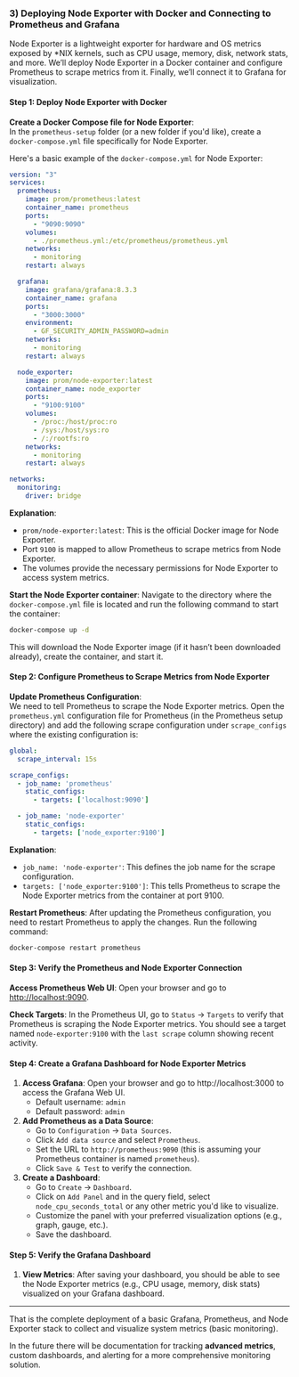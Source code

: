 ### 3) Deploying Node Exporter with Docker and Connecting to Prometheus and Grafana

Node Exporter is a lightweight exporter for hardware and OS metrics exposed by *NIX kernels, such as CPU usage, memory, disk, network stats, and more. We’ll deploy Node Exporter in a Docker container and configure Prometheus to scrape metrics from it. Finally, we’ll connect it to Grafana for visualization.

#### Step 1: Deploy Node Exporter with Docker

**Create a Docker Compose file for Node Exporter**:  
In the `prometheus-setup` folder (or a new folder if you'd like), create a `docker-compose.yml` file specifically for Node Exporter.

Here's a basic example of the `docker-compose.yml` for Node Exporter:
```yaml
version: "3"
services:
  prometheus:
    image: prom/prometheus:latest
    container_name: prometheus
    ports:
      - "9090:9090"
    volumes:
      - ./prometheus.yml:/etc/prometheus/prometheus.yml
    networks:
      - monitoring
    restart: always

  grafana:
    image: grafana/grafana:8.3.3
    container_name: grafana
    ports:
      - "3000:3000"
    environment:
      - GF_SECURITY_ADMIN_PASSWORD=admin
    networks:
      - monitoring
    restart: always

  node_exporter:
    image: prom/node-exporter:latest
    container_name: node_exporter
    ports:
      - "9100:9100"
    volumes:
      - /proc:/host/proc:ro
      - /sys:/host/sys:ro
      - /:/rootfs:ro
    networks:
      - monitoring
    restart: always

networks:
  monitoring:
    driver: bridge

```

**Explanation**:
- `prom/node-exporter:latest`: This is the official Docker image for Node Exporter.
- Port `9100` is mapped to allow Prometheus to scrape metrics from Node Exporter.
- The volumes provide the necessary permissions for Node Exporter to access system metrics.

**Start the Node Exporter container**: Navigate to the directory where the `docker-compose.yml` file is located and run the following command to start the container:
```bash
docker-compose up -d
```
 
This will download the Node Exporter image (if it hasn’t been downloaded already), create the container, and start it.

#### Step 2: Configure Prometheus to Scrape Metrics from Node Exporter

**Update Prometheus Configuration**:  
We need to tell Prometheus to scrape the Node Exporter metrics. Open the `prometheus.yml` configuration file for Prometheus (in the Prometheus setup directory) and add the following scrape configuration under `scrape_configs` where the existing configuration is:
```yaml
global:
  scrape_interval: 15s

scrape_configs:
  - job_name: 'prometheus'
    static_configs:
      - targets: ['localhost:9090']

  - job_name: 'node-exporter'
    static_configs:
      - targets: ['node_exporter:9100']

```

**Explanation**:

- `job_name: 'node-exporter'`: This defines the job name for the scrape configuration.
- `targets: ['node_exporter:9100']`: This tells Prometheus to scrape the Node Exporter metrics from the container at port 9100.

**Restart Prometheus**: After updating the Prometheus configuration, you need to restart Prometheus to apply the changes. Run the following command:
```bash
docker-compose restart prometheus
```

#### Step 3: Verify the Prometheus and Node Exporter Connection

**Access Prometheus Web UI**: Open your browser and go to [http://localhost:9090](http://localhost:9090).

**Check Targets**: In the Prometheus UI, go to `Status` → `Targets` to verify that Prometheus is scraping the Node Exporter metrics. You should see a target named `node-exporter:9100` with the `last scrape` column showing recent activity.

#### Step 4: Create a Grafana Dashboard for Node Exporter Metrics

1. **Access Grafana**: Open your browser and go to http://localhost:3000 to access the Grafana Web UI.
    - Default username: `admin`
    - Default password: `admin`
2. **Add Prometheus as a Data Source**:
    - Go to `Configuration` → `Data Sources`.
    - Click `Add data source` and select `Prometheus`.
    - Set the URL to `http://prometheus:9090` (this is assuming your Prometheus container is named `prometheus`).
    - Click `Save & Test` to verify the connection.
3. **Create a Dashboard**:
    - Go to `Create` → `Dashboard`.
    - Click on `Add Panel` and in the query field, select `node_cpu_seconds_total` or any other metric you'd like to visualize.
    - Customize the panel with your preferred visualization options (e.g., graph, gauge, etc.).
    - Save the dashboard.

#### Step 5: Verify the Grafana Dashboard

1. **View Metrics**: After saving your dashboard, you should be able to see the Node Exporter metrics (e.g., CPU usage, memory, disk stats) visualized on your Grafana dashboard.

----

That is the complete deployment of a basic Grafana, Prometheus, and Node Exporter stack to collect and visualize system metrics (basic monitoring).

In the future there will be documentation for tracking **advanced metrics**, custom dashboards, and alerting for a more comprehensive monitoring solution.
